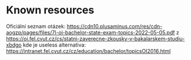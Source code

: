 # Known resources
Oficiální seznam otázek:
https://cdn10.plusaminus.com/res/cdn-aogzp/pages/files/7l-oi-bachelor-state-exam-topics-2022-05-05.pdf
z https://oi.fel.cvut.cz/cs/statni-zaverecne-zkousky-v-bakalarskem-studiu-xbdgo
kde je useless alternativa: https://intranet.fel.cvut.cz/cz/education/bachelor/topicsOI2016.html
